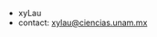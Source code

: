- xyLau
- contact: xylau@ciencias.unam.mx

<!---
xyLau-xyLau/xyLau-xyLau is a ✨ special ✨ repository because its `README.md` (this file) appears on your GitHub profile.
You can click the Preview link to take a look at your changes.
--->
